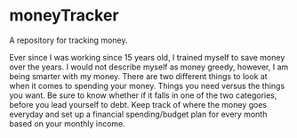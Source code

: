 # moneyTracker
A repository for tracking money. 

Ever since I was working since 15 years old, I trained myself to save money over the years. I would not describe myself as money greedy, however, I am being smarter with my money. There are two different things to look at when it comes to spending your money. Things you need versus the things you want. 
Be sure to know whether if it falls in one of the two categories, before you lead yourself to debt. 
Keep track of where the money goes everyday and set up a financial spending/budget plan for every month based on your monthly income. 

